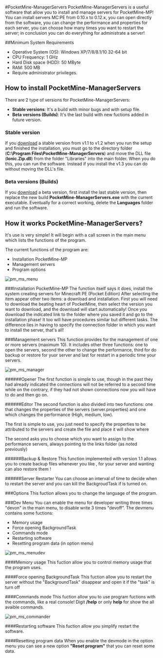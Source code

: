 #PocketMine-ManagerServers
PocketMine-ManagerServers is a useful software that allow you to install and manage servers for PocketMine-MP! You can install servers MC:PE from 0.10.x to 0.12.x, you can open directly from the software, you can change the performance and properties for each server, you can choose how many times you want to restart the server; in conclusion you can do everything for administrate a server!

##Minimum System Requirements
- Operative System (OS): Windows XP/7/8/8.1/10 32-64 bit
- CPU Frequency: 1 GHz
- Hard Disk space (HDD): 50 MByte  
- RAM: 500 MB
- Require administrator privileges.

## How to install PocketMine-ManagerServers
There are 2 type of versions for PocketMine-ManagerServers:
- **Stable versions**: It's a build with minor bugs and with setup file.
- **Beta versions (Builds)**: It's the last build with new fuctions added in future version.

### Stable version
If you [download](https://github.com/matcracker/PocketMine-ManagerServers/releases) a stable version from v1.1 to v1.2 when you run the setup and finished the installation, you must go to the directory folder (**C:\Program Files\PocketMine-ManagerServers**) and move the DLL file (**Ionic.Zip.dll**) from the folder "Libraries" into the main folder. When you do this, you can run the software. Instead if you install the v1.3 you can do without moving the DLL's file.
### Beta versions (Builds)
If you [download](https://github.com/matcracker/PocketMine-ManagerServers/releases) a beta version, first install the last stable version, then replace the new build **PocketMine-ManagerServers.exe** with the current executable. Eventually for a correct working, delete the **Languages** folder and run the software.

## How it works PocketMine-ManagerServers?
It's use is very simple! It will begin with a call screen in the main menu which lists the functions of the program.

The current functions of the program are:
- Installation PocketMine-MP
- Management servers
- Program options

![pm_ms_menu](https://cloud.githubusercontent.com/assets/10587406/11320549/71d986f6-909c-11e5-9c94-c7c58cc21e11.PNG)

###Installation PocketMine-MP
The function itself says it does, install the system creating servers for Minecraft PE (Pocket Edition)
After selecting the item appear other two items: a download and installation.
First you will need to download the beating heart of PocketMine, then select the version you want to download, and the download will start automatically! Once you download the indicated link to the folder where you saved it and go to the installation phase! It too will have procedures similar but different tasks. The difference lies in having to specify the connection folder in which you want to install the server, that's all!

###Management servers
This function provides for the management of one or more servers (maximum 10). It includes other three functions: one to open the servers, second the other to change the performance, third for do backup or restore for yuor server and last for restart in a periodic time your servers.

![pm_ms_manager](https://cloud.githubusercontent.com/assets/10587406/11320552/89d61d82-909c-11e5-8ea5-d1a879c711b9.PNG)

######Opener
The first function is simple to use, though in the past they had already indicated the connections will not be referred to a second time while on the contrary, if they had not shown connections now you will have to do and then go on.

######Editor
The second function is also divided into two functions: one that changes the properties of the servers (server.properties) and one which changes the performance (High, medium, low).

The first is simple to use, you just need to specify the properties to be attributed to the servers and create the file and place it will show where

The second asks you to choose which you want to assign to the performance servers, always pointing to the links folder (as 
noted previously)

######Backup & Restore
This function implemented with version 1.1 allows you to create backup files whenever you like , for your server and wanting can also restore them !

######Server Restarter
You can choose an interval of time to decide when to restart the server and you can kill the BackgroudTask if is turned on.

###Options
This fuction allows you to change the language of the program.

###Dev Menu
You can enable the menu for developer writing three times "devon" in the main menu, to disable write 3 times "devoff". The devmenu contains some fuctions:
- Memory usage
- Force opening BackgroundTask
- Commands mode
- Restarting software
- Resetting program data (in option menu)

![pm_ms_menudev](https://cloud.githubusercontent.com/assets/10587406/11320550/7d18b7a8-909c-11e5-8c23-bc6d2629cc1e.PNG)

####Memory usage
This fuction allow you to control memory usage that the program uses.

####Force opening BackgroundTask
This fuction allow you to restart the server without the "BackgroundTask" disappear and open it if the "task" is turn off

####Commands mode
This fuction allow you to use program fuctions with the commands, like a real console! Digit **/help** or only **help** for show the all avaible commands.

![pm_ms_commander](https://cloud.githubusercontent.com/assets/10587406/11320551/83607006-909c-11e5-9681-d283204d97d7.PNG)

####Restarting software
This fuction allow you simplify restart the software.

####Resetting program data
When you enable the devmode in the option menu you can see a new option **"Reset program"** that you can reset some data.
